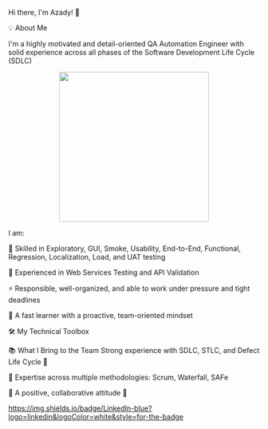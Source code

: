 Hi there, I'm Azady! 👋

💡 About Me

I'm a highly motivated and detail-oriented QA Automation Engineer with solid experience across all phases of the Software Development Life Cycle (SDLC)

<div id="header" align="center">
  <img src="https://media0.giphy.com/media/v1.Y2lkPTc5MGI3NjExNW8wcjZ6M3Vpd3JucXFqdTNuNHN0MnExNnoyY2l0YWp4N21pd3pmdyZlcD12MV9pbnRlcm5hbF9naWZfYnlfaWQmY3Q9Zw/qgQUggAC3Pfv687qPC/giphy.gif" width="300"/>
</div>

I am:

🧩 Skilled in Exploratory, GUI, Smoke, Usability, End-to-End, Functional, Regression, Localization, Load, and UAT testing

🔎 Experienced in Web Services Testing and API Validation

⚡ Responsible, well-organized, and able to work under pressure and tight deadlines

🚀 A fast learner with a proactive, team-oriented mindset

🛠️ My Technical Toolbox



📚 What I Bring to the Team
Strong experience with SDLC, STLC, and Defect Life Cycle 🔄

🎯 Expertise across multiple methodologies: Scrum, Waterfall, SAFe 

🌟 A positive, collaborative attitude 🤝

https://img.shields.io/badge/LinkedIn-blue?logo=linkedin&logoColor=white&style=for-the-badge
